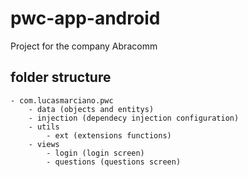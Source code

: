 # pwc-app-android

Project for the company Abracomm

## folder structure

    - com.lucasmarciano.pwc
        - data (objects and entitys)
        - injection (dependecy injection configuration)
        - utils 
            - ext (extensions functions)
        - views
            - login (login screen)
            - questions (questions screen)